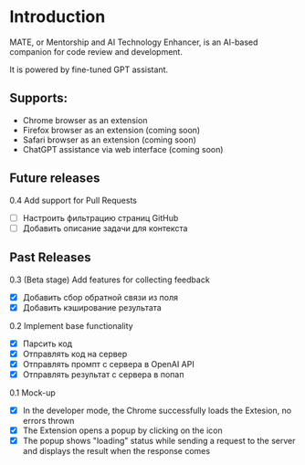 # Introduction

MATE, or Mentorship and AI Technology Enhancer, is an AI-based companion for code review and development.

It is powered by fine-tuned GPT assistant.

## Supports:
- Chrome browser as an extension
- Firefox browser as an extension (coming soon)
- Safari browser as an extension (coming soon)
- ChatGPT assistance via web interface (coming soon)

## Future releases

0.4 Add support for Pull Requests
- [ ] Настроить фильтрацию страниц GitHub
- [ ] Добавить описание задачи для контекста

## Past Releases

0.3 (Beta stage) Add features for collecting feedback
- [x] Добавить сбор обратной связи из поля
- [x] Добавить кэширование результата

0.2 Implement base functionality
- [x] Парсить код
- [x] Отправлять код на сервер
- [x] Отправлять промпт с сервера в OpenAI API
- [x] Отправлять результат с сервера в попап

0.1 Mock-up
- [x] In the developer mode, the Chrome successfully loads the Extesion, no errors thrown
- [x] The Extension opens a popup by clicking on the icon
- [x] The popup shows "loading" status while sending a request to the server and displays the result when the response comes
